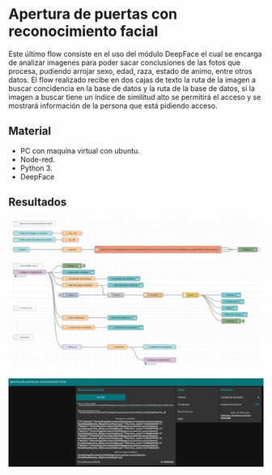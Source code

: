 # Apertura de puertas con reconocimiento facial
Este último flow consiste en el uso del módulo DeepFace el cual se encarga de analizar imagenes para poder sacar conclusiones de las fotos que procesa, pudiendo arrojar sexo, edad, raza, estado de animo, entre otros datos. 
El flow realizado recibe en dos cajas de texto la ruta de la imagen a buscar concidencia en la base de datos y la ruta de la base de datos, si la imagen a buscar tiene un índice de similitud alto se permitirá el acceso y se mostrará información de la persona que está pidiendo acceso.  

## Material

- PC con maquina virtual con ubuntu.
- Node-red.
- Python 3.
- DeepFace

## Resultados
![flow](https://github.com/angelumoca21/SamsungInnovationCampus/blob/main/AperturaPuertasConReconocimeintoFacial/imagenes/flow.png)

![Dashboard](https://github.com/angelumoca21/SamsungInnovationCampus/blob/main/AperturaPuertasConReconocimeintoFacial/imagenes/dashboard.png)
